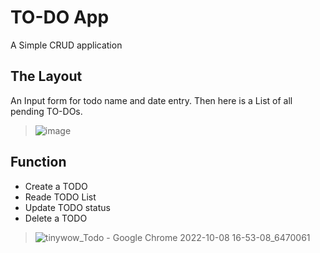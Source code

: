 # TO-DO App
A Simple CRUD application

## The Layout
An Input form  for todo name and date entry.
Then here is a List of all pending TO-DOs.
> ![image](https://user-images.githubusercontent.com/105588821/194705886-2db434f2-6091-4bc7-82c0-3262b25617f7.png)

## Function
 - Create a TODO
 - Reade TODO List
 - Update TODO status
 - Delete a TODO
 
 > ![tinywow_Todo - Google Chrome 2022-10-08 16-53-08_6470061](https://user-images.githubusercontent.com/105588821/194706450-2710db52-e254-4dcd-a5c0-21d50b5dc39d.gif)

